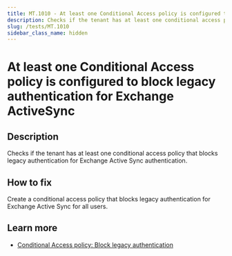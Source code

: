 ```yaml
---
title: MT.1010 - At least one Conditional Access policy is configured to block legacy authentication for Exchange ActiveSync
description: Checks if the tenant has at least one conditional access policy that blocks legacy authentication for Exchange Active Sync authentication.
slug: /tests/MT.1010
sidebar_class_name: hidden
---
```


# At least one Conditional Access policy is configured to block legacy authentication for Exchange ActiveSync

## Description

Checks if the tenant has at least one conditional access policy that blocks legacy authentication for Exchange Active Sync authentication.

## How to fix

Create a conditional access policy that blocks legacy authentication for Exchange Active Sync for all users.

## Learn more

- [Conditional Access policy: Block legacy authentication](https://learn.microsoft.com/entra/identity/conditional-access/howto-conditional-access-policy-block-legacy)
